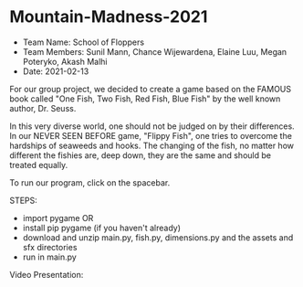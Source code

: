 # Mountain-Madness-2021

- Team Name: School of Floppers
- Team Members: Sunil Mann, Chance Wijewardena, Elaine Luu, Megan Poteryko, Akash Malhi
- Date: 2021-02-13

For our group project, we decided to create a game based on the FAMOUS book called "One Fish, Two Fish, Red Fish, Blue Fish" by the well known author, Dr. Seuss.  

In this very diverse world, one should not be judged on by their differences. In our NEVER SEEN BEFORE game, "Flippy Fish", one tries to overcome the hardships of seaweeds and hooks. The changing of the fish, no matter how different the fishies are, deep down, they are the same and should be treated equally.

To run our program, click on the spacebar.

STEPS:
- import pygame 
        OR
- install pip pygame (if you haven't already)
- download and unzip main.py, fish.py, dimensions.py and the assets and sfx directories
- run in main.py

Video Presentation:
